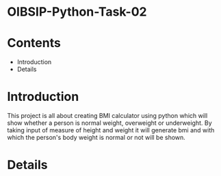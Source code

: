 # OIBSIP-Python-Task-02
# Contents
+ Introduction
+ Details
# Introduction 
This project is all about creating BMI calculator using python which will show whether a person is normal weight, overweight or underweight. By taking input of measure of height and weight it will generate bmi and with which the person's body weight is normal or not will be shown.
# Details

